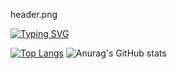 header.png

[![Typing SVG](https://readme-typing-svg.demolab.com?font=Fira+Code&weight=500&pause=1000&color=F7F7F7&width=435&lines=Hello+world!+)](https://git.io/typing-svg)


[![Top Langs](https://github-readme-stats.vercel.app/api/top-langs/?username=pabloherrerof&theme=aura&layout=donut&text_color=F7F7F7FF)](https://github.com/anuraghazra/github-readme-stats)     ![Anurag's GitHub stats](https://github-readme-stats.vercel.app/api?username=pabloherrerof&theme=aura&show_icons=true&text_color=F7F7F7FF)
<!--
**pabloherrerof/pabloherrerof** is a ✨ _special_ ✨ repository because its `README.md` (this file) appears on your GitHub profile.


Here are some ideas to get you started:

- 🔭 I’m currently working on ...
- 🌱 I’m currently learning ...
- 👯 I’m looking to collaborate on ...
- 🤔 I’m looking for help with ...
- 💬 Ask me about ...
- 📫 How to reach me: ...
- 😄 Pronouns: ...
- ⚡ Fun fact: ...
-->

